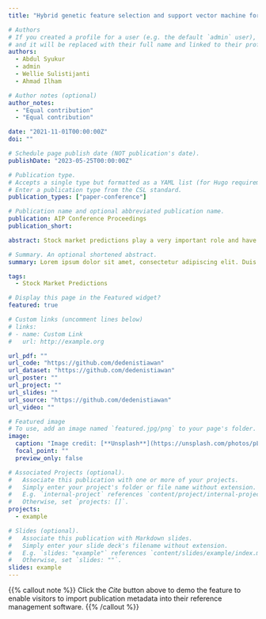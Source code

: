 ```yaml
---
title: "Hybrid genetic feature selection and support vector machine for prediction LQ45 index in Indonesia stock exchange"

# Authors
# If you created a profile for a user (e.g. the default `admin` user), write the username (folder name) here
# and it will be replaced with their full name and linked to their profile.
authors:
  - Abdul Syukur
  - admin
  - Wellie Sulistijanti
  - Ahmad Ilham

# Author notes (optional)
author_notes:
  - "Equal contribution"
  - "Equal contribution"

date: "2021-11-01T00:00:00Z"
doi: ""

# Schedule page publish date (NOT publication's date).
publishDate: "2023-05-25T00:00:00Z"

# Publication type.
# Accepts a single type but formatted as a YAML list (for Hugo requirements).
# Enter a publication type from the CSL standard.
publication_types: ["paper-conference"]

# Publication name and optional abbreviated publication name.
publication: AIP Conference Proceedings
publication_short:

abstract: Stock market predictions play a very important role and have attracted a lot of attention, this is because stock price predictions can bring huge profits in the future by making the right decisions. LQ45 index is one of the most popular and influential stock indices on the Indonesia Stock Exchange. LQ45 index is an index that measures the price performance of 45 stocks that have high liquidity and large market capitalization and are supported by good company fundamentals and adjusted every six months at the beginning of February and August. Stocks with declining performance will be excluded from the index. Prediction of stock composition in the LQ45 index is an important issue in investment, always attracts the attention of public investors and academics for research. Prediction LQ45 index will be very useful for investors to be able to see how the prospects for investing in a company’s stock in the future. In order to build a better model to predict the composition of the LQ45 index effectively and efficiently, we developed a prediction model with a hybrid approach using genetic algorithms and supporting vector machines to predict which companies will enter and leave the LQ45 index. This proposed algorithm namely GA-SVM. The results show the proposed algorithm yield excellent performance compared with PSO-SVM, FS-SVM and BE-SVM and promising results with the accuracy is 93.49%.

# Summary. An optional shortened abstract.
summary: Lorem ipsum dolor sit amet, consectetur adipiscing elit. Duis posuere tellus ac convallis placerat. Proin tincidunt magna sed ex sollicitudin condimentum.

tags:
  - Stock Market Predictions

# Display this page in the Featured widget?
featured: true

# Custom links (uncomment lines below)
# links:
# - name: Custom Link
#   url: http://example.org

url_pdf: ""
url_code: "https://github.com/dedenistiawan"
url_dataset: "https://github.com/dedenistiawan"
url_poster: ""
url_project: ""
url_slides: ""
url_source: "https://github.com/dedenistiawan"
url_video: ""

# Featured image
# To use, add an image named `featured.jpg/png` to your page's folder.
image:
  caption: "Image credit: [**Unsplash**](https://unsplash.com/photos/pLCdAaMFLTE)"
  focal_point: ""
  preview_only: false

# Associated Projects (optional).
#   Associate this publication with one or more of your projects.
#   Simply enter your project's folder or file name without extension.
#   E.g. `internal-project` references `content/project/internal-project/index.md`.
#   Otherwise, set `projects: []`.
projects:
  - example

# Slides (optional).
#   Associate this publication with Markdown slides.
#   Simply enter your slide deck's filename without extension.
#   E.g. `slides: "example"` references `content/slides/example/index.md`.
#   Otherwise, set `slides: ""`.
slides: example
---
```


{{% callout note %}}
Click the _Cite_ button above to demo the feature to enable visitors to import publication metadata into their reference management software.
{{% /callout %}}
